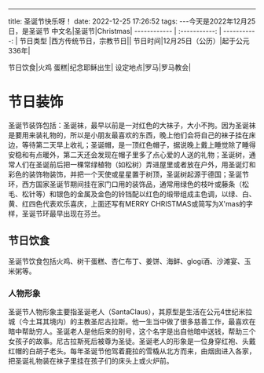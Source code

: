 ---
title: 圣诞节快乐呀！
date: 2022-12-25 17:26:52
tags:
---今天是2022年12月25日，是圣诞节
中文名|圣诞节|Christmas|
 ------------ | :-----------: | -----------: |
节日类型 |西方传统节日，宗教节日||
节日时间|12月25日（公历）|起于公元336年|
                                         
节日饮食|火鸡 蛋糕|纪念耶稣出生|
设定地点|罗马|罗马教会|
# 节日装饰
圣诞节装饰包括：圣诞袜，最早以前是一对红色的大袜子，大小不拘。因为圣诞袜是要用来装礼物的，所以是小朋友最喜欢的东西，晚上他们会将自己的袜子挂在床边，等待第二天早上收礼；圣诞帽，是一顶红色帽子，据说晚上戴上睡觉除了睡得安稳和有点暖外，第二天还会发现在帽子里多了点心爱的人送的礼物；圣诞树，通常人们在圣诞前后把一棵常绿植物（如松树）弄进屋里或者放在户外，用圣诞灯和彩色的装饰物装饰，并把一个天使或星星置于树顶，圣诞树起源于德国；圣诞节环，西方国家圣诞节期间挂在家门口用的装饰品，通常用绿色的枝叶或藤条（松毛、松针等）和银色的金属及金色的铃铛配以红色的缎带组成主色调，以绿、白、黄、红四色代表欢乐喜庆，上面还写有MERRY CHRISTMAS或简写为X'mas的字样，圣诞节环最早出现在芬兰。
## 节日饮食
圣诞节饮食包括火鸡、树干蛋糕、杏仁布丁、姜饼、海鲜、glogi酒、沙滩宴、玉米粥等。
### 人物形象
圣诞节人物形象主要指圣诞老人（SantaClaus），其原型是生活在公元4世纪米拉城（今土耳其境内）的主教圣尼古拉斯。他一生当中做了很多慈善工作，最喜欢在暗中帮助穷人。圣诞老人是他后来的别号，这个名字是出自他暗中送钱，帮助三个女孩子的故事。尼古拉斯死后被尊为圣徒。圣诞老人的形象是一位身穿红袍、头戴红帽的白胡子老头。每年圣诞节他驾着鹿拉的雪橇从北方而来，由烟囱进入各家，把圣诞礼物装在袜子里挂在孩子们的床头上或火炉前。
